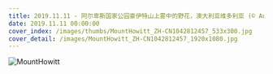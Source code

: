 ```yaml
---
title: 2019.11.11 - 阿尔卑斯国家公园豪伊特山上雾中的野花，澳大利亚维多利亚 (© Australian Scenics/Photolibrary/Getty Images Plus)
date: 2019.11.11 00:00:00
cover_index: /images/thumbs/MountHowitt_ZH-CN1042812457_533x300.jpg
cover_detail: /images/MountHowitt_ZH-CN1042812457_1920x1080.jpg
---
```


![MountHowitt](/images/MountHowitt_ZH-CN1042812457_1920x1080.jpg)
